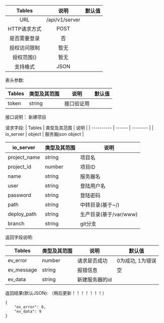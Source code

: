 
|  Tables  |          说明          | 默认值  |
| :------: | :------------------: | :--: |
|   URL    | /api/v1/server |      |
| HTTP请求方式 |         POST          |      |
|  是否需要登录  |          否           |      |
|  授权访问限制  |          暂无          |      |
|  授权范围()  |          暂无          |      |
|   支持格式   |         JSON         |      |


表头参数:

| Tables | 类型及其范围 | 说明    | 默认值  |
| ------ | ------ | ----- | ---- |
| token   | string | 接口验证用 |      |

接口说明：
新建项目

请求字段:
| Tables     | 类型及其范围 | 说明       |
| ---------- | ------ | -------- |
| io_server   | object | 服务器json object   |

| io_server | 类型及其范围 | 说明          |
| --------- | ------ | ----------- |
| project_name        | string | 项目名 |
| project_id        | number | 项目ID |
| name        | string | 服务器名 |
| user        | string | 登陆用户名 |
| password     | string | 登陆密码          |
| path     | string | 中转目录(基于~/)          |
| deploy_path     | string | 生产目录(基于/var/www)         |
| branch     | string | git分支          |


返回字段说明:

| Tables     | 类型及其范围 | 说明       | 默认值        |
| ---------- | ------ | -------- | ---------- |
| ev_error   | number | 请求是否成功   | 0为成功, 1为错误 |
| ev_message | string | 报错信息     | 空          |
| ev_data  | string  | 新建服务器的id |            |

返回结果(默认JSON): （稍后更新！！！！！！！）
```
{
    "ev_error": 0,
    "ev_data": 9
}
```
